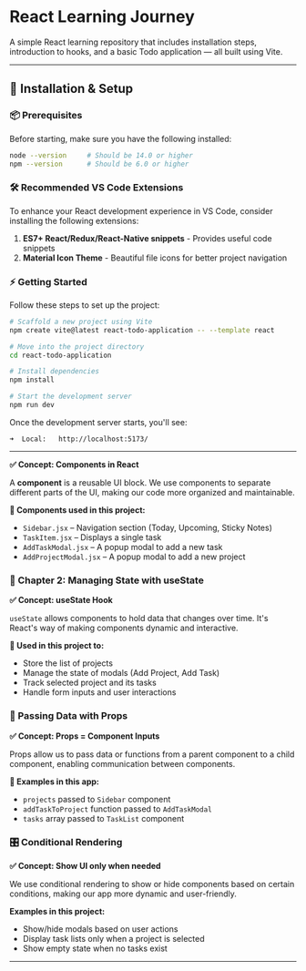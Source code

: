 # React Learning Journey

A simple React learning repository that includes installation steps, introduction to hooks, and a basic Todo application — all built using Vite.

---

## 🚀 Installation & Setup

### 📦 Prerequisites

Before starting, make sure you have the following installed:

```bash
node --version     # Should be 14.0 or higher
npm --version      # Should be 6.0 or higher
```

### 🛠 Recommended VS Code Extensions

To enhance your React development experience in VS Code, consider installing the following extensions:

1. **ES7+ React/Redux/React-Native snippets** - Provides useful code snippets
2. **Material Icon Theme** - Beautiful file icons for better project navigation

### ⚡ Getting Started

Follow these steps to set up the project:

```bash
# Scaffold a new project using Vite
npm create vite@latest react-todo-application -- --template react

# Move into the project directory
cd react-todo-application

# Install dependencies
npm install

# Start the development server
npm run dev
```

Once the development server starts, you'll see:
```
➜  Local:   http://localhost:5173/
```

---



**✅ Concept: Components in React**

A **component** is a reusable UI block. We use components to separate different parts of the UI, making our code more organized and maintainable.

**🧱 Components used in this project:**

- `Sidebar.jsx` – Navigation section (Today, Upcoming, Sticky Notes)
- `TaskItem.jsx` – Displays a single task
- `AddTaskModal.jsx` – A popup modal to add a new task
- `AddProjectModal.jsx` – A popup modal to add a new project

### 🔄 Chapter 2: Managing State with useState

**✅ Concept: useState Hook**

`useState` allows components to hold data that changes over time. It's React's way of making components dynamic and interactive.

**🧠 Used in this project to:**

- Store the list of projects
- Manage the state of modals (Add Project, Add Task)
- Track selected project and its tasks
- Handle form inputs and user interactions

### 📨 Passing Data with Props

**✅ Concept: Props = Component Inputs**

Props allow us to pass data or functions from a parent component to a child component, enabling communication between components.

**🔗 Examples in this app:**

- `projects` passed to `Sidebar` component
- `addTaskToProject` function passed to `AddTaskModal`
- `tasks` array passed to `TaskList` component

### 🎛️ Conditional Rendering

**✅ Concept: Show UI only when needed**

We use conditional rendering to show or hide components based on certain conditions, making our app more dynamic and user-friendly.

**Examples in this project:**
- Show/hide modals based on user actions
- Display task lists only when a project is selected
- Show empty state when no tasks exist

---

